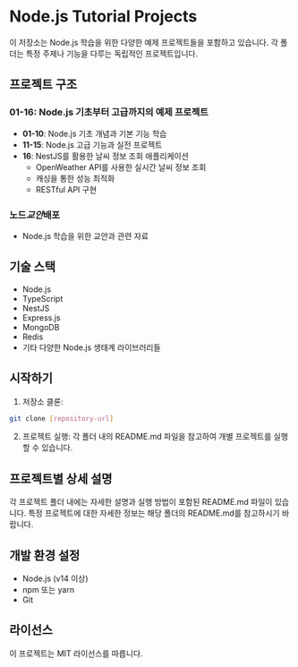 # Node.js Tutorial Projects

이 저장소는 Node.js 학습을 위한 다양한 예제 프로젝트들을 포함하고 있습니다. 각 폴더는 특정 주제나 기능을 다루는 독립적인 프로젝트입니다.

## 프로젝트 구조

### 01-16: Node.js 기초부터 고급까지의 예제 프로젝트

- **01-10**: Node.js 기초 개념과 기본 기능 학습
- **11-15**: Node.js 고급 기능과 실전 프로젝트
- **16**: NestJS를 활용한 날씨 정보 조회 애플리케이션
  - OpenWeather API를 사용한 실시간 날씨 정보 조회
  - 캐싱을 통한 성능 최적화
  - RESTful API 구현

### 노드*교안*배포

- Node.js 학습을 위한 교안과 관련 자료

## 기술 스택

- Node.js
- TypeScript
- NestJS
- Express.js
- MongoDB
- Redis
- 기타 다양한 Node.js 생태계 라이브러리들

## 시작하기

1. 저장소 클론:

```bash
git clone [repository-url]
```

2. 프로젝트 실행:
   각 폴더 내의 README.md 파일을 참고하여 개별 프로젝트를 실행할 수 있습니다.

## 프로젝트별 상세 설명

각 프로젝트 폴더 내에는 자세한 설명과 실행 방법이 포함된 README.md 파일이 있습니다. 특정 프로젝트에 대한 자세한 정보는 해당 폴더의 README.md를 참고하시기 바랍니다.

## 개발 환경 설정

- Node.js (v14 이상)
- npm 또는 yarn
- Git

## 라이선스

이 프로젝트는 MIT 라이선스를 따릅니다.
